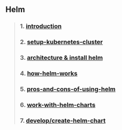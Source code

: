 ## Helm 

> ### 1. [introduction](./01-introduction/README.md0)
> ### 2. [setup-kubernetes-cluster](./02-setup-kubernetes-cluster/README.md)
> ### 3. [architecture & install helm](./03-install-helm/README.md)
> ### 4. [how-helm-works](./01-introduction/how-helm-works.md)
> ### 5. [pros-and-cons-of-using-helm](./01-introduction/pros-and-cons-of-using-helm.md)
> ### 6. [work-with-helm-charts](./04-work-with-helm-charts/README.md)
> ### 7. [develop/create-helm-chart](./05-create-helm-charts/README.md)








